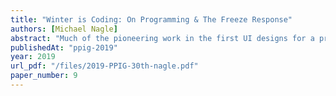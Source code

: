 ```yaml
---
title: "Winter is Coding: On Programming & The Freeze Response"
authors: [Michael Nagle]
abstract: "Much of the pioneering work in the first UI designs for a programmable computer were grounded in cognitive science. This paper takes the jumping off point that nervous system science can offer new insights into programmable UI design now in the way that cognitive science did 40 years ago. Specifically, we can look at "mathphobia" as a conditioned freeze response to symbolic reasoning. Polyvagal theory suggests orientation to the environment and social connection as two ways to help "thaw" the freeze response. We explore two examples of what that would mean from a UI and UX perspective here."
publishedAt: "ppig-2019"
year: 2019
url_pdf: "/files/2019-PPIG-30th-nagle.pdf"
paper_number: 9
---
```

